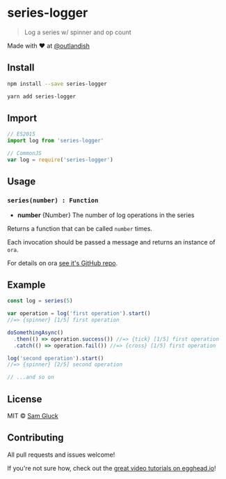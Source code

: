 # series-logger

> Log a series w/ spinner and op count

Made with ❤ at <a href="http://www.twitter.com/outlandish">@outlandish</a>

## Install

```bash
npm install --save series-logger
```

```bash
yarn add series-logger
```

## Import

```js
// ES2015
import log from 'series-logger' 
```

```js
// CommonJS
var log = require('series-logger') 
```

## Usage

### `series(number) : Function`

- __number__ {Number} The number of log operations in the series

Returns a function that can be called `number` times.

Each invocation should be passed a message and returns an instance of `ora`.

For details on ora [see it's GitHub repo](https://github.com/sindresorhus/ora).

## Example

```js
const log = series(5)

var operation = log('first operation').start()
//=> {spinner} [1/5] first operation

doSomethingAsync()
  .then(() => operation.success()) //=> {tick} [1/5] first operation 
  .catch(() => operation.fail()) //=> {cross} [1/5] first operation

log('second operation').start()
//=> {spinner} [2/5] second operation

// ...and so on
```

## License

MIT © [Sam Gluck](github.com/sdgluck)

## Contributing

All pull requests and issues welcome!

If you're not sure how, check out the [great video tutorials on egghead.io](http://bit.ly/2aVzthz)!
